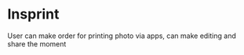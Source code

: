 Insprint
========

User can make order for printing photo via apps, can make editing and share the moment
